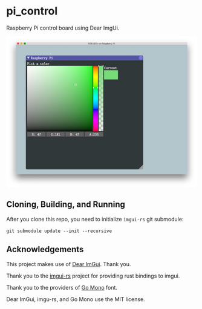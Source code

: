# pi_control

Raspberry Pi control board using Dear ImgUi.

![Pick a Color](doc/color_picker.jpg)

## Cloning, Building, and Running

After you clone this repo, you need to initialize `imgui-rs`
git submodule:

```
git submodule update --init --recursive
```

## Acknowledgements

This project makes use of [Dear ImGui](https://github.com/ocornut/imgui).  Thank you.

Thank you to the [imgui-rs](https://github.com/Gekkio/imgui-rs) project
for providing rust bindings to imgui.

Thank you to the providers of [Go Mono](https://fontlibrary.org/en/font/go-mono) font.

Dear ImGui, imgu-rs, and Go Mono use the MIT license.

